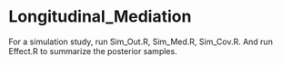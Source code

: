 # Longitudinal_Mediation

For a simulation study, run Sim_Out.R, Sim_Med.R, Sim_Cov.R. And run Effect.R to summarize the posterior samples.
